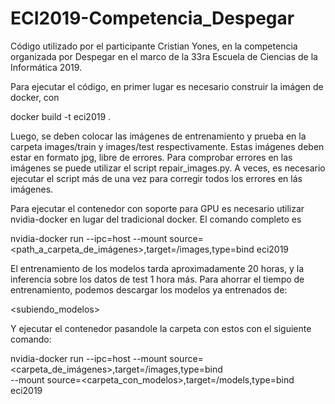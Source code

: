 # ECI2019-Competencia_Despegar
Código utilizado por el participante Cristian Yones, en la competencia organizada por Despegar en el marco de la 33ra Escuela de Ciencias de la Informática 2019.

Para ejecutar el código, en primer lugar es necesario construir la imágen de docker, con

docker build -t eci2019 .

Luego, se deben colocar las imágenes de entrenamiento y prueba en la carpeta images/train y images/test respectivamente.
Estas imágenes deben estar en formato jpg, libre de errores. Para comprobar errores en las imágenes se puede utilizar el
script repair_images.py. A veces, es necesario ejecutar el script más de una vez para corregir todos los errores en lás
imágenes.

Para ejecutar el contenedor con soporte para GPU es necesario utilizar nvidia-docker en lugar del tradicional docker. El
comando completo es

nvidia-docker run --ipc=host --mount source=<path_a_carpeta_de_imágenes>,target=/images,type=bind eci2019

El entrenamiento de los modelos tarda aproximadamente 20 horas, y la inferencia sobre los datos de test 1 hora más. Para
ahorrar el tiempo de entrenamiento, podemos descargar los modelos ya entrenados de:

<subiendo_modelos>

Y ejecutar el contenedor pasandole la carpeta con estos con el siguiente comando:

nvidia-docker run --ipc=host --mount source=<carpeta_de_imágenes>,target=/images,type=bind \
		             --mount source=<carpeta_con_modelos>,target=/models,type=bind eci2019
